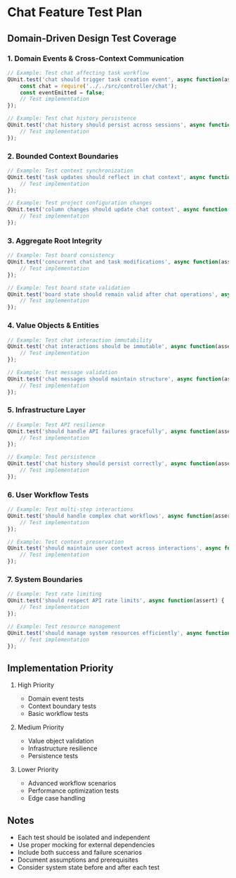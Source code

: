 # Chat Feature Test Plan

## Domain-Driven Design Test Coverage

### 1. Domain Events & Cross-Context Communication
```javascript
// Example: Test chat affecting task workflow
QUnit.test('chat should trigger task creation event', async function(assert) {
    const chat = require('../../src/controller/chat');
    const eventEmitted = false;
    // Test implementation
});

// Example: Test chat history persistence
QUnit.test('chat history should persist across sessions', async function(assert) {
    // Test implementation
});
```

### 2. Bounded Context Boundaries
```javascript
// Example: Test context synchronization
QUnit.test('task updates should reflect in chat context', async function(assert) {
    // Test implementation
});

// Example: Test project configuration changes
QUnit.test('column changes should update chat context', async function(assert) {
    // Test implementation
});
```

### 3. Aggregate Root Integrity
```javascript
// Example: Test board consistency
QUnit.test('concurrent chat and task modifications', async function(assert) {
    // Test implementation
});

// Example: Test board state validation
QUnit.test('board state should remain valid after chat operations', async function(assert) {
    // Test implementation
});
```

### 4. Value Objects & Entities
```javascript
// Example: Test chat interaction immutability
QUnit.test('chat interactions should be immutable', async function(assert) {
    // Test implementation
});

// Example: Test message validation
QUnit.test('chat messages should maintain structure', async function(assert) {
    // Test implementation
});
```

### 5. Infrastructure Layer
```javascript
// Example: Test API resilience
QUnit.test('should handle API failures gracefully', async function(assert) {
    // Test implementation
});

// Example: Test persistence
QUnit.test('chat history should persist correctly', async function(assert) {
    // Test implementation
});
```

### 6. User Workflow Tests
```javascript
// Example: Test multi-step interactions
QUnit.test('should handle complex chat workflows', async function(assert) {
    // Test implementation
});

// Example: Test context preservation
QUnit.test('should maintain user context across interactions', async function(assert) {
    // Test implementation
});
```

### 7. System Boundaries
```javascript
// Example: Test rate limiting
QUnit.test('should respect API rate limits', async function(assert) {
    // Test implementation
});

// Example: Test resource management
QUnit.test('should manage system resources efficiently', async function(assert) {
    // Test implementation
});
```

## Implementation Priority

1. High Priority
   - Domain event tests
   - Context boundary tests
   - Basic workflow tests

2. Medium Priority
   - Value object validation
   - Infrastructure resilience
   - Persistence tests

3. Lower Priority
   - Advanced workflow scenarios
   - Performance optimization tests
   - Edge case handling

## Notes

- Each test should be isolated and independent
- Use proper mocking for external dependencies
- Include both success and failure scenarios
- Document assumptions and prerequisites
- Consider system state before and after each test
